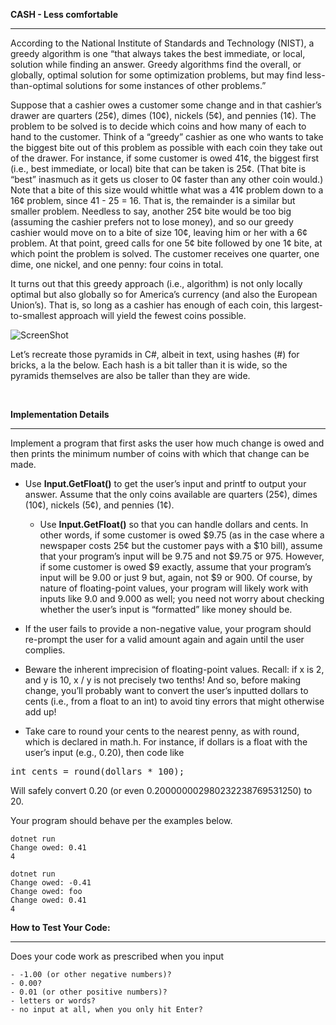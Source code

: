 **CASH - Less comfortable**
<hr>

According to the National Institute of Standards and Technology (NIST), a greedy algorithm is one “that always takes the best immediate, or local, solution while finding an answer. Greedy algorithms find the overall, or globally, optimal solution for some optimization problems, but may find less-than-optimal solutions for some instances of other problems.”

Suppose that a cashier owes a customer some change and in that cashier’s drawer are quarters (25¢), dimes (10¢), nickels (5¢), and pennies (1¢). The problem to be solved is to decide which coins and how many of each to hand to the customer. Think of a “greedy” cashier as one who wants to take the biggest bite out of this problem as possible with each coin they take out of the drawer. For instance, if some customer is owed 41¢, the biggest first (i.e., best immediate, or local) bite that can be taken is 25¢. (That bite is “best” inasmuch as it gets us closer to 0¢ faster than any other coin would.) Note that a bite of this size would whittle what was a 41¢ problem down to a 16¢ problem, since 41 - 25 = 16. That is, the remainder is a similar but smaller problem. Needless to say, another 25¢ bite would be too big (assuming the cashier prefers not to lose money), and so our greedy cashier would move on to a bite of size 10¢, leaving him or her with a 6¢ problem. At that point, greed calls for one 5¢ bite followed by one 1¢ bite, at which point the problem is solved. The customer receives one quarter, one dime, one nickel, and one penny: four coins in total.

It turns out that this greedy approach (i.e., algorithm) is not only locally optimal but also globally so for America’s currency (and also the European Union’s). That is, so long as a cashier has enough of each coin, this largest-to-smallest approach will yield the fewest coins possible. 

![ScreenShot](../../imports/coins.jpg)

Let’s recreate those pyramids in C#, albeit in text, using hashes (#) for bricks, a la the below. Each hash is a bit taller than it is wide, so the pyramids themselves are also be taller than they are wide.

<br />

**Implementation Details**

<hr>

Implement a program that first asks the user how much change is owed and then prints the minimum number of coins with which that change can be made.

- Use ****Input.GetFloat()**** to get the user’s input and printf to output your answer. Assume that the only coins available are quarters (25¢), dimes (10¢), nickels (5¢), and pennies (1¢).

    - Use **Input.GetFloat()** so that you can handle dollars and cents. In other words, if some customer is owed $9.75 (as in the case where a newspaper costs 25¢ but the customer pays with a $10 bill), assume that your program’s input will be 9.75 and not $9.75 or 975. However, if some customer is owed $9 exactly, assume that your program’s input will be 9.00 or just 9 but, again, not $9 or 900. Of course, by nature of floating-point values, your program will likely work with inputs like 9.0 and 9.000 as well; you need not worry about checking whether the user’s input is “formatted” like money should be.

- If the user fails to provide a non-negative value, your program should re-prompt the user for a valid amount again and again until the user complies.

- Beware the inherent imprecision of floating-point values. Recall: if x is 2, and y is 10, x / y is not precisely two tenths! And so, before making change, you’ll probably want to convert the user’s inputted dollars to cents (i.e., from a float to an int) to avoid tiny errors that might otherwise add up!

- Take care to round your cents to the nearest penny, as with round, which is declared in math.h. For instance, if dollars is a float with the user’s input (e.g., 0.20), then code like

<pre>int cents = round(dollars * 100);</pre>

Will safely convert 0.20 (or even 0.200000002980232238769531250) to 20.

Your program should behave per the examples below.


```dotnetcli
dotnet run 
Change owed: 0.41
4
```


```dotnetcli
dotnet run
Change owed: -0.41
Change owed: foo
Change owed: 0.41
4
```


**How to Test Your Code:**
<br />
<hr>
Does your code work as prescribed when you input

    - -1.00 (or other negative numbers)?
    - 0.00?
    - 0.01 (or other positive numbers)?
    - letters or words?
    - no input at all, when you only hit Enter?